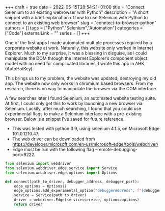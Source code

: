 +++ 
draft = true
date = 2022-05-15T20:54:21+01:00
title = "Connect Selenium to an existing webrowser with Python"
description = "A short snippet with a brief explanation of how to use Selenium with Python to connect to an existing web browser"
slug = "conntect-to-browser-python"
authors = []
tags = ["Python","Selenium","Automation"]
categories = ["Code"]
externalLink = ""
series = []
+++

One of the first apps I made automated multiple processes required by a corporate website at work. Naturally, this website only worked in Internet Explorer. Much to my surprise, it was a blessing in disguise, as I could manipulate the DOM through the Internet Explorer’s component object model with no need for complicated libraries, I wrote this app in AHK (AutoHotKey).

This brings us to my problem, the website was updated, destroying my old app. The website now only works in chromium based browsers. From my research, there is no way to manipulate the browser via the COM interface.

A few searches later I found Selenium, an automated website testing suite. At first, I could only get this to work by launching a new browser via Selenium. Luckily, after much searching, I found that you could use experimental flags to make a Selenium interface with a pre-existing browser. Below is a snippet I’ve saved for future reference.

- This was tested with python 3.9, using selenium 4.1.5, on Microsoft Edge 101.0.1210.47.
- The web driver can be downloaded from https://developer.microsoft.com/en-us/microsoft-edge/tools/webdriver/ 
- Edge must be run with the following flag –remote-debugging-port=9222.

```python
from selenium import webdriver
from selenium.webdriver.edge.service import Service
from selenium.webdriver.edge.options import Options

def connect(path_to_driver, debugger_address, debugger_port):
    edge_options = Options()
    edge_options.add_experimental_option("debuggerAddress", f"{debugger_address}:{debugger_port}")
    service = Service(path_to_driver)
    driver = webdriver.Edge(service=service, options=options)
    return driver
```